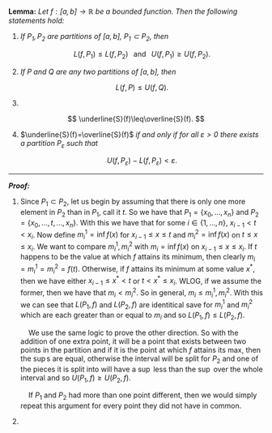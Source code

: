 __Lemma:__ *Let $f:[a, b]\to\mathbb{R}$ be a bounded function. Then the following statements hold:* 

1. *If $P_1, P_2$ are partitions of $[a, b]$, $P_1\subset P_2$, then*
   
   $$
   L(f, P_1)\leq L(f, P_2)\;\;\;\text{and}\;\;\;U(f, P_1)\geq U(f, P_2).
   $$

2. *If $P$ and $Q$ are any two partitions of $[a, b]$, then*
   
   $$
   L(f, P)\leq U(f, Q).
   $$

3.  
   
   $$
   \underline{S}(f)\leq\overline{S}(f).
   $$
   
   

4. $\underline{S}(f)=\overline{S}(f)$ *if and only if for all $\varepsilon>0$ there exists a partition $P_{\varepsilon}$ such that* 
   
   $$
   U(f, P_{\varepsilon})-L(f, P_{\varepsilon})<\varepsilon.
   $$

---

*__Proof:__* 

1. Since $P_1\subset P_2$, let us begin by assuming that there is only one more element in $P_2$ than in $P_1$, call it $t$. So we have that $P_1=\{x_0, \dots, x_n\}$ and $P_2=\{x_0, \dots, t,\dots, x_n\}$. With this we have that for some $i\in\{1,\dots, n\}$, $x_{i-1}<t<x_i$. Now define $m^1_i=\inf f(x)$ for $x_{i-1}\leq x\leq t$ and $m^2_i=\inf f(x)$ on $t\leq x\leq x_i$. We want to compare $m^1_i, m^2_i$ with $m_i=\inf f(x)$ on $x_{i-1}\leq x\leq x_i$. If $t$ happens to be the value at which $f$ attains its minimum, then clearly $m_i=m^1_i=m^2_i=f(t)$. Otherwise, if $f$ attains its minimum at some value $x^*$, then we have either $x_{i-1}\leq x^*< t$ or $t<x^*\leq x_i$. WLOG, if we assume the former, then we have that $m_i<m^2_i$. So in general, $m_i\leq m^1_i, m^2_i$. With this we can see that $L(P_1, f)$ and $L(P_2, f)$ are identitical save for $m^1_i$ and $m^2_i$ which are each greater than or equal to $m_i$ and so $L(P_1, f)\leq L(P_2, f)$.  
   
       We use the same logic to prove the other direction. So with the addition of one extra point, it will be a point that exists between two points in the partition and if it is the point at which $f$ attains its max, then the $\sup$s are equal, otherwise the interval will be split for $P_2$ and one of the pieces it is split into will have a $\sup$ less than the $\sup$ over the whole interval and so $U(P_1, f)\geq U(P_2, f)$.
   
       If $P_1$ and $P_2$ had more than one point different, then we would simply repeat this argument for every point they did not have in common. 

2. 




















